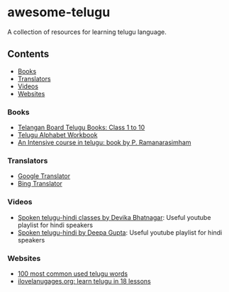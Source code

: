 # awesome-telugu
A collection of resources for learning telugu language.

## Contents

- [Books](#books)
- [Translators](#translators)
- [Videos](#videos)
- [Websites](#websites)

### Books

* [Telangan Board Telugu Books: Class 1 to 10](https://drive.google.com/drive/folders/1dzc-sP-P-jL2qpiwVksndaMBfiINu_dd?usp=sharing)
* [Telugu Alphabet Workbook](https://drive.google.com/file/d/1hsN5eX7z8mBAVE_qvmZp0YDcVj0sMEmC/view?usp=sharing)
* [An Intensive course in telugu: book by P. Ramanarasimham](https://archive.org/details/in.ernet.dli.2015.373515)

### Translators

* [Google Translator](https://translate.google.com/)
* [Bing Translator](https://www.bing.com/translator/)

### Videos

* [Spoken telugu-hindi classes by Devika Bhatnagar](https://www.youtube.com/playlist?list=PLKEI4M7n-St8HSAuYOzVkZY1BK2NV-fwh): Useful youtube playlist for hindi speakers
* [Spoken telugu-hindi by Deepa Gupta](https://www.youtube.com/playlist?list=PLjR_rtaV4PoRL1qnhEXv6p1ayoCIcPWYF): Useful youtube playlist for hindi speakers

### Websites

* [100 most common used telugu words](https://1000mostcommonwords.com/1000-most-common-telugu-words/)
* [ilovelanugages.org: learn telugu in 18 lessons](http://www.ilovelanguages.org/telugu.php)
